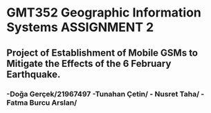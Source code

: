 # GMT352 Geographic Information Systems ASSIGNMENT 2

## Project of Establishment of Mobile GSMs to Mitigate the Effects of the 6 February Earthquake.

### -Doğa Gerçek/21967497    -Tunahan Çetin/    - Nusret Taha/    -Fatma Burcu Arslan/



